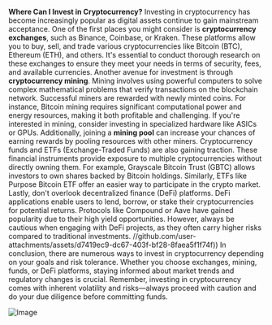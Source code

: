 **Where Can I Invest in Cryptocurrency?**
Investing in cryptocurrency has become increasingly popular as digital assets continue to gain mainstream acceptance. One of the first places you might consider is **cryptocurrency exchanges**, such as Binance, Coinbase, or Kraken. These platforms allow you to buy, sell, and trade various cryptocurrencies like Bitcoin (BTC), Ethereum (ETH), and others. It's essential to conduct thorough research on these exchanges to ensure they meet your needs in terms of security, fees, and available currencies.
Another avenue for investment is through **cryptocurrency mining**. Mining involves using powerful computers to solve complex mathematical problems that verify transactions on the blockchain network. Successful miners are rewarded with newly minted coins. For instance, Bitcoin mining requires significant computational power and energy resources, making it both profitable and challenging. If you're interested in mining, consider investing in specialized hardware like ASICs or GPUs. Additionally, joining a **mining pool** can increase your chances of earning rewards by pooling resources with other miners.
Cryptocurrency funds and ETFs (Exchange-Traded Funds) are also gaining traction. These financial instruments provide exposure to multiple cryptocurrencies without directly owning them. For example, Grayscale Bitcoin Trust (GBTC) allows investors to own shares backed by Bitcoin holdings. Similarly, ETFs like Purpose Bitcoin ETF offer an easier way to participate in the crypto market.
Lastly, don't overlook decentralized finance (DeFi) platforms. DeFi applications enable users to lend, borrow, or stake their cryptocurrencies for potential returns. Protocols like Compound or Aave have gained popularity due to their high yield opportunities. However, always be cautious when engaging with DeFi projects, as they often carry higher risks compared to traditional investments.
 //github.com/user-attachments/assets/d7419ec9-dc67-403f-bf28-8faea5f1f74f))
In conclusion, there are numerous ways to invest in cryptocurrency depending on your goals and risk tolerance. Whether you choose exchanges, mining, funds, or DeFi platforms, staying informed about market trends and regulatory changes is crucial. Remember, investing in cryptocurrency comes with inherent volatility and risks—always proceed with caution and do your due diligence before committing funds. 


![Image](https://github.com/user-attachments/assets/d7419ec9-dc67-403f-bf28-8faea5f1f74f)